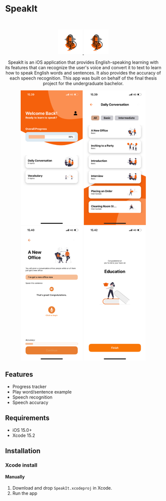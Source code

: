 # SpeakIt
<br />
<p align="center">
  <a href="https://github.com/alexanderritik/Best-README-Template">
    <img src="speakit_logo.png" alt="Logo" width="80" height="80">
  </a>
    <img src="Assets/speakit_logo.png" alt="Logo" width="80" height="80">
  <p align="center">
    SpeakIt is an iOS application that provides English-speaking learning with its features that can recognize the user's voice and convert it to text to learn how to speak English words and sentences. It also provides the accuracy of each speech recognition. This app was built on behalf of the final thesis project for the undergraduate bachelor.
  </p>
</p>


<p align="center">
<img src= "Assets/homescreen.PNG" width="200" >
<img src= "Assets/lessondetail.PNG" width="200" >
  <img src= "Assets/topicdetail.PNG" width="200" >
  <img src= "Assets/topicfinished.PNG" width="200" >
</p>

## Features

- Progress tracker
- Play word/sentence example
- Speech recognition
- Speech accuracy

## Requirements

- iOS 15.0+
- Xcode 15.2

## Installation

### Xcode install

#### Manually
1. Download and drop ```SpeakIt.xcodeproj``` in Xcode.  
2. Run the app  

